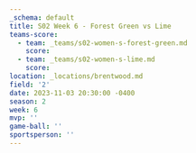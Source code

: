 ```yaml
---
_schema: default
title: S02 Week 6 - Forest Green vs Lime
teams-score:
  - team: _teams/s02-women-s-forest-green.md
    score:
  - team: _teams/s02-women-s-lime.md
    score:
location: _locations/brentwood.md
field: '2'
date: 2023-11-03 20:30:00 -0400
season: 2
week: 6
mvp: ''
game-ball: ''
sportsperson: ''
---
```

